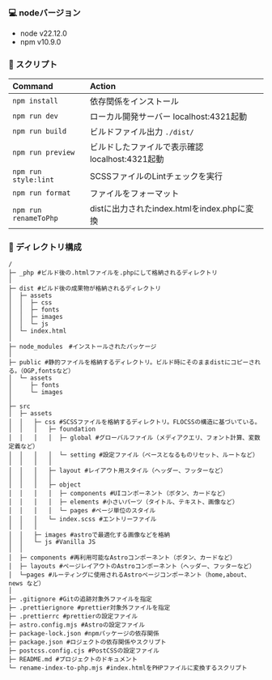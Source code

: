 ### 💻 nodeバージョン
- node v22.12.0
- npm v10.9.0


### 📕 スクリプト
| Command              | Action                                                |
| :------------------- | :---------------------------------------------------- |
| `npm install`        | 依存関係をインストール 　                                 |
| `npm run dev`        | ローカル開発サーバー localhost:4321起動                   |
| `npm run build`      | ビルドファイル出力 `./dist/`                             |
| `npm run preview`    | ビルドしたファイルで表示確認 localhost:4321起動　　　        |
| `npm run style:lint` | SCSSファイルのLintチェックを実行                          |
| `npm run format`     | ファイルをフォーマット 　                                 |
| `npm run renameToPhp`| distに出力されたindex.htmlをindex.phpに変換               |


### 🌲 ディレクトリ構成
```text
/
├─ _php #ビルド後の.htmlファイルを.phpにして格納されるディレクトリ
│
├─ dist #ビルド後の成果物が格納されるディレクトリ
│  ├─ assets
│  │  ├─ css
│  │  ├─ fonts
│  │  ├─ images
│  │  └─ js
│  └─ index.html
│
├─ node_modules　#インストールされたパッケージ
│
├─ public #静的ファイルを格納するディレクトリ。ビルド時にそのままdistにコピーされる。（OGP,fontsなど）
│  └─ assets
│     ├─ fonts
│     └─ images
│
├─ src
│  ├─ assets 
│  │   ├─ css #SCSSファイルを格納するディレクトリ。FLOCSSの構造に基づいている。
│  │   │   ├─ foundation
│  │   │   │  ├─ global #グローバルファイル（メディアクエリ、フォント計算、変数定義など）
│  │   │   │  └─ setting #設定ファイル（ベースとなるものリセット、ルートなど）
│  │   │   │
│  │   │   ├─ layout #レイアウト用スタイル（ヘッダー、フッターなど）
│  │   │   │
│  │   │   ├─ object
│  │   │   │  ├─ components #UIコンポーネント（ボタン、カードなど）
│  │   │   │  ├─ elements #小さいパーツ（タイトル、テキスト、画像など）
│  │   │   │  └─ pages #ページ単位のスタイル
│  │   │   └─ index.scss #エントリーファイル
│  │   │   
│  │   ├─ images #astroで最適化する画像などを格納
│  │   └─ js #Vanilla JS
│  │
│  ├─ components #再利用可能なAstroコンポーネント（ボタン、カードなど）
│  ├─ layouts #ページレイアウトのAstroコンポーネント（ヘッダー、フッターなど）
│  └─pages #ルーティングに使用されるAstroページコンポーネント（home,about、news など）
│
├─ .gitignore #Gitの追跡対象外ファイルを指定
├─ .prettierignore #prettier対象外ファイルを指定
├─ .prettierrc #prettierの設定ファイル
├─ astro.config.mjs #Astroの設定ファイル
├─ package-lock.json #npmパッケージの依存関係
├─ package.json #ロジェクトの依存関係やスクリプト
├─ postcss.config.cjs #PostCSSの設定ファイル
├─ README.md #プロジェクトのドキュメント
└─ rename-index-to-php.mjs #index.htmlをPHPファイルに変換するスクリプト
```
